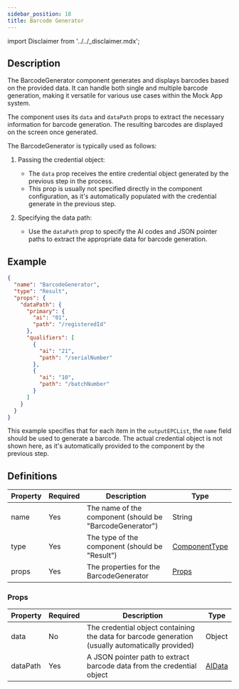 ```yaml
---
sidebar_position: 18
title: Barcode Generator
---
```


import Disclaimer from '../../\_disclaimer.mdx';

<Disclaimer />

## Description

The BarcodeGenerator component generates and displays barcodes based on the provided data. It can handle both single and multiple barcode generation, making it versatile for various use cases within the Mock App system.

The component uses its `data` and `dataPath` props to extract the necessary information for barcode generation. The resulting barcodes are displayed on the screen once generated.

The BarcodeGenerator is typically used as follows:

1. Passing the credential object:

   - The `data` prop receives the entire credential object generated by the previous step in the process.
   - This prop is usually not specified directly in the component configuration, as it's automatically populated with the credential generate in the previous step.

2. Specifying the data path:
   - Use the `dataPath` prop to specify the AI codes and JSON pointer paths to extract the appropriate data for barcode generation.

## Example

```json
{
  "name": "BarcodeGenerator",
  "type": "Result",
  "props": {
    "dataPath": {
      "primary": {
        "ai": "01",
        "path": "/registeredId"
      },
      "qualifiers": [
        {
          "ai": "21",
          "path": "/serialNumber"
        },
        {
          "ai": "10",
          "path": "/batchNumber"
        }
      ]
    }
  }
}
```

This example specifies that for each item in the `outputEPCList`, the `name` field should be used to generate a barcode. The actual credential object is not shown here, as it's automatically provided to the component by the previous step.

## Definitions

| Property | Required | Description                                              | Type                                                        |
| -------- | -------- | -------------------------------------------------------- | ----------------------------------------------------------- |
| name     | Yes      | The name of the component (should be "BarcodeGenerator") | String                                                      |
| type     | Yes      | The type of the component (should be "Result")           | [ComponentType](/docs/mock-apps/common/component-type)      |
| props    | Yes      | The properties for the BarcodeGenerator                  | [Props](/docs/mock-apps/components/barcode-generator#props) |

### Props

| Property | Required | Description                                                                                       | Type                                               |
| -------- | -------- | ------------------------------------------------------------------------------------------------- | -------------------------------------------------- |
| data     | No       | The credential object containing the data for barcode generation (usually automatically provided) | Object                                             |
| dataPath | Yes      | A JSON pointer path to extract barcode data from the credential object                            | [AIData](/docs/mock-apps/common/construct-ai-data) |
